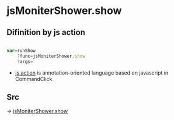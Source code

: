 # jsMoniterShower.show

## Difinition by js action

```js.js

var=runShow
	?func=jsMoniterShower.show
	?args=

```

- [js action]() is annotation-oriented language based on javascript in CommandClick

## Src

-> [jsMoniterShower.show](https://github.com/puutaro/CommandClick/blob/master/app/src/main/java/com/puutaro/commandclick/fragment_lib/terminal_fragment/js_interface/system/JsMoniterShower.kt#L26)


